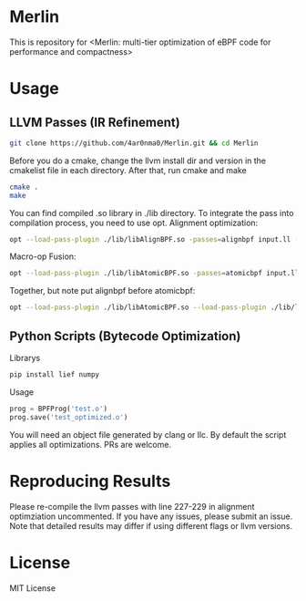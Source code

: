 # Merlin
This is repository for <Merlin: multi-tier optimization of eBPF code for performance and compactness>

# Usage
## LLVM Passes (IR Refinement)
``` bash
git clone https://github.com/4ar0nma0/Merlin.git && cd Merlin
```
Before you do a cmake, change the llvm install dir and version in the cmakelist file in each directory.
After that, run cmake and make
``` bash
cmake .
make
```
You can find compiled .so library in ./lib directory.
To integrate the pass into compilation process, you need to use opt.
Alignment optimization:
``` bash
opt --load-pass-plugin ./lib/libAlignBPF.so -passes=alignbpf input.ll -o output.ll
```
Macro-op Fusion:
``` bash
opt --load-pass-plugin ./lib/libAtomicBPF.so -passes=atomicbpf input.ll -o output.ll
```
Together, but note put alignbpf before atomicbpf:
``` bash
opt --load-pass-plugin ./lib/libAtomicBPF.so --load-pass-plugin ./lib/libAtomicBPF.so -passes=alignbpf,atomicbpf input.ll -o output.ll
```

## Python Scripts (Bytecode Optimization)
Librarys
``` bash
pip install lief numpy
```
Usage
``` python
prog = BPFProg('test.o')
prog.save('test_optimized.o')
``` 
You will need an object file generated by clang or llc. By default the script applies all optimizations. PRs are welcome.

# Reproducing Results
Please re-compile the llvm passes with line 227-229 in alignment optimziation uncommented. If you have any issues, please submit an issue. Note that detailed results may differ if using different flags or llvm versions.

# License
MIT License
